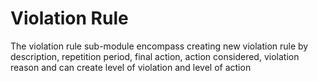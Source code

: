 # Violation Rule 
The violation rule sub-module encompass creating new violation rule by description, repetition period, final action, action considered, violation reason and can create level of violation and level of action